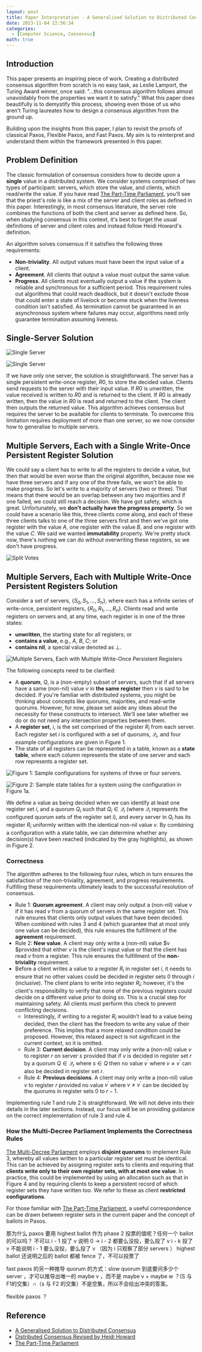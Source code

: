 ```yaml
---
layout: post
title: Paper Interpretation - A Generalised Solution to Distributed Consensus
date: 2023-11-04 22:56:34
categories:
  - [Computer Science, Consensus]
math: true
---
```


## Introduction

This paper presents an inspiring piece of work. Creating a distributed consensus algorithm from scratch is no easy task, as Leslie Lamport, the Turing Award winner, once said: "...this consensus algorithm follows almost unavoidably from the properties we want it to satisfy." What this paper does beautifully is to demystify this process, showing even those of us who aren't Turing laureates how to design a consensus algorithm from the ground up.

Building upon the insights from this paper, I plan to revisit the proofs of classical Paxos, Flexible Paxos, and Fast Paxos. My aim is to reinterpret and understand them within the framework presented in this paper.

## Problem Definition

The classic formulation of consensus considers how to decide upon a **single** value in a distributed system. We consider systems comprised of two types of participant: servers, which store the value, and clients, which read/write the value. If you have read [The Part-Time Parliament](https://www.microsoft.com/en-us/research/uploads/prod/2016/12/The-Part-Time-Parliament.pdf), you'll see that the priest's role is like a mix of the server and client roles as defined in this paper. Interestingly, in most consensus literature, the server role combines the functions of both the client and server as defined here. So, when studying consensus in this context, it's best to forget the usual definitions of server and client roles and instead follow Heidi Howard's definition.

An algorithm solves consensus if it satisfies the following three requirements:

+ **Non-triviality**. All output values must have been the input value of a client.
+ **Agreement**. All clients that output a value must output the same value.
+ **Progress**. All clients must eventually output a value if the system is reliable and synchronous for a sufficient period. This requirement rules out algorithms that could reach deadlock, but it doesn't exclude those that could enter a state of livelock or become stuck when the liveness condition isn't satisfied. As termination cannot be guaranteed in an asynchronous system where failures may occur, algorithms need only guarantee termination assuming liveness.

## Single-Server Solution

![Single Server](http://junbin-hexo-img.oss-cn-beijing.aliyuncs.com/paper-interpretation-a-generalised-solution-to-distributed-consensus/single-server-1.png)

![Single Server](http://junbin-hexo-img.oss-cn-beijing.aliyuncs.com/paper-interpretation-a-generalised-solution-to-distributed-consensus/single-server-2.png)

If we have only one server, the solution is straightforward. The server has a single persistent write-once register, $R0$, to store the decided value. Clients send requests to the server with their input value. If $R0$ is unwritten, the value received is written to $R0$ and is returned to the client. If $R0$ is already written, then the value in $R0$ is read and returned to the client. The client then outputs the returned value. This algorithm achieves consensus but requires the server to be available for clients to terminate. To overcome this limitation requires deployment of more than one server, so we now consider how to generalise to multiple servers.

## Multiple Servers, Each with a Single Write-Once Persistent Register Solution

We could say a client has to write to all the registers to decide a value, but then that would be even worse than the original algorithm, because now we have three servers and if any one of the three fails, we won't be able to make progress. So let's write to a majority of servers (two or three). That means that there would be an overlap between any two majorities and if one failed, we could still reach a decision. We have got safety, which is great. Unfortunately, we **don't actually have the progress property**. So we could have a scenario like this, three clients come along, and each of these three clients talks to one of the three servers first and then we've got one register with the value $A$, one register with the value $B$, and one register with the value $C$. We said we wanted **immutability** property. We're pretty stuck now, there's nothing we can do without overwriting these registers, so we don't have progress.

![Split Votes](http://junbin-hexo-img.oss-cn-beijing.aliyuncs.com/paper-interpretation-a-generalised-solution-to-distributed-consensus/multi-server-each-with-a-sginle-register-split-votes.png)

## Multiple Servers, Each with Multiple Write-Once Persistent Registers Solution

Consider a set of servers, $\{S_0, S_1, \ldots, S_n\}$, where each has a infinite series of write-once, persistent registers, $\{R_0, R_1, \ldots, R_n\}$. Clients read and write registers on servers and, at any time, each register is in one of the three states:

+ **unwritten**, the starting state for all registers; or
+ **contains a value**, e.g., $A$, $B$, $C$; or
+ **contains nil**, a special value denoted as $\perp$.

![Multiple Servers, Each with Multiple Write-Once Persistent Registers](http://junbin-hexo-img.oss-cn-beijing.aliyuncs.com/paper-interpretation-a-generalised-solution-to-distributed-consensus/multi-server-each-with-multi-registers.png)

The following concepts need to be clarified:

+ A **quorum**, $Q$, is a (non-empty) subset of servers, such that if all servers have a same (non-nil) value $v$ in **the same register** then $v$ is said to be decided. If you're familiar with distributed systems, you might be thinking about concepts like quorums, majorities, and read-write quorums. However, for now, please set aside any ideas about the necessity for these constructs to intersect. We'll see later whether we do or do not need any intersection properties between them.
+ A **register set**, $i$, is the set comprised of the register $R_i$ from each server. Each register set $i$ is configured with a set of quorums, $\mathcal{Q}_i$, and four example configurations are given in Figure 1.
+ The state of all registers can be represented in a table, known as a **state table**, where each column represents the state of one server and each row represents a register set.

![Figure 1: Sample configurations for systems of three or four servers.](http://junbin-hexo-img.oss-cn-beijing.aliyuncs.com/paper-interpretation-a-generalised-solution-to-distributed-consensus/figure-1-sample-configurations-for-systems-of-three-or-four-servers.png)

![Figure 2: Sample state tables for a system using the configuration in Figure 1a.](http://junbin-hexo-img.oss-cn-beijing.aliyuncs.com/paper-interpretation-a-generalised-solution-to-distributed-consensus/figure-2-sample-state-tables-for-a-system-using-the-configuration-in-figure-1a.png)

We define a value as being decided when we can identify at least one register set $i$, and a quorum $Q_i$ such that $Q_i \in \mathcal{Q}_i$ (where $\mathcal{Q}_i$ represents the configured quorum sets of the register set $i$), and every server in $Q_i$ has its register $R_i$ uniformly written with the identical non-nil value $v$. By combining a configuration with a state table, we can determine whether any decision(s) have been reached (indicated by the gray highlights), as shown in Figure 2.

### Correctness

The algorithm adheres to the following four rules, which in turn ensures the satisfaction of the non-triviality, agreement, and progress requirements. Fulfilling these requirements ultimately leads to the successful resolution of consensus.

+ Rule 1: **Quorum agreement**. A client may only output a (non-nil) value $v$ if it has read $v$ from a quorum of servers in the same register set. This rule ensures that clients only output values that have been decided. When combined with rules 3 and 4 (which guarantee that at most only one value can be decided), this rule ensures the fulfillment of the **agreement** requirement.
+ Rule 2: **New value**. A client may only write a (non-nil) value $v $provided that either $v$ is the client's input value or that the client has read $v$ from a register. This rule ensures the fulfillment of the **non-triviality** requirement.
+ Before a client writes a value to a register $R_i$ in register set $i$, it needs to ensure that no other values could be decided in register sets $0$ through $i$ (inclusive). The client plans to write into register $R_i$; however, it's the client's responsibility to verify that none of the previous registers could decide on a different value prior to doing so. This is a crucial step for maintaining safety. All clients must perform this check to prevent conflicting decisions.
  + Interestingly, if writing to a register $R_i$ wouldn't lead to a value being decided, then the client has the freedom to write any value of their preference. This implies that a more relaxed condition could be proposed. However, this relaxed aspect is not significant in the current context, so it is omitted.
  + Rule 3: **Current decision**. A client may only write a (non-nil) value $v$ to register $r$ on server $s$ provided that if $v$ is decided in register set $r$ by a quorum $Q \in \mathcal{Q}_r$ where $s \in Q$ then no value $v^\prime$ where $v \neq v^\prime$ can also be decided in register set $r$.
  + Rule 4: **Previous decisions**. A client may only write a (non-nil) value $v$ to register $r$ provided no value $v^\prime$ where $v \neq v^\prime$ can be decided by the quorums in register sets $0$ to $r − 1$.

Implementing rule 1 and rule 2 is straightforward. We will not delve into their details in the later sections. Instead, our focus will be on providing guidance on the correct implementation of rule 3 and rule 4.

### How the Multi-Decree Parliament Implements the Correctness Rules

[The Multi-Decree Parliament](https://www.microsoft.com/en-us/research/uploads/prod/2016/12/The-Part-Time-Parliament.pdf) employs **disjoint quorums** to implement Rule 3, whereby all values written to a particular register set must be identical. This can be achieved by assigning register sets to clients and requiring that **clients write only to their own register sets, with at most one value**. In practice, this could be implemented by using an allocation such as that in Figure 4 and by requiring clients to keep a persistent record of which register sets they have written too. We refer to these as client **restricted configurations**.

For those familiar with [The Part-Time Parliament](https://www.microsoft.com/en-us/research/uploads/prod/2016/12/The-Part-Time-Parliament.pdf), a useful correspondence can be drawn between register sets in the current paper and the concept of ballots in Paxos.

那为什么 paxos 要用 highest ballot 作为 phase 2 投票的值呢？任何一个 ballot 的可以吗？
不可以
i - 1 投了 v 说明 0 -> i - 2 都要么没投，要么投了 v
i - k 投了 v 不能说明 i - 1 要么没投，要么投了 v （因为 i 只观察了部分 servers ）
highest ballot 还说明之后的 ballot 都被 fence 了，不可以投票了

fast paxos 的另一种推导 quorum 的方式：slow quorum 到底要问多少个 server ，才可以推导出唯一的 maybe v ，而不是 maybe v + maybe w ？(S 与 F1的交集）∩（s 与 F2 的交集）不是空集，所以不会给出冲突的答案。

flexible paxos ？

## Reference

+ [A Generalised Solution to Distributed Consensus](https://arxiv.org/pdf/1902.06776.pdf)
+ [Distributed Consensus Revised by Heidi Howard](https://youtu.be/Pqc6X3sj6q8?feature=shared)
+ [The Part-Time Parliament](https://www.microsoft.com/en-us/research/uploads/prod/2016/12/The-Part-Time-Parliament.pdf)
